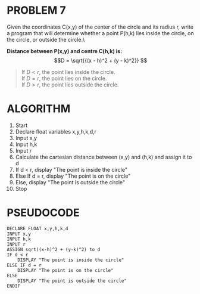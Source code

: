 # PROBLEM 7
Given the coordinates C(x,y) of the center of the circle and its radius r,
write a program that will determine whether a point P(h,k) lies inside the circle, on the circle, or outside the circle.\

**Distance between P(x,y) and centre C(h,k) is:**
$$D = \sqrt{{(x - h)^2 + (y - k)^2}} $$
> If $D < r$, the point lies inside the circle.\
> If $D = r$, the point lies on the circle.\
> If $D > r$, the point lies outside the circle.

# ALGORITHM

1. Start
2. Declare float variables x,y,h,k,d,r
3. Input x,y
4. Input h,k
5. Input r
6. Calculate the cartesian distance between (x,y) and (h,k) and assign it to d
7. If d < r, display "The point is inside the circle"
8. Else If d = r, display "The point is on the circle"
9. Else, display "The point is outside the circle"
10. Stop

# PSEUDOCODE

```pseudocode
DECLARE FLOAT x,y,h,k,d
INPUT x,y
INPUT h,k
INPUT r
ASSIGN sqrt((x-h)^2 + (y-k)^2) to d
IF d < r
    DISPLAY "The point is inside the circle"
ELSE IF d = r
    DISPLAY "The point is on the circle"
ELSE
    DISPLAY "The point is outside the circle"
ENDIF
```